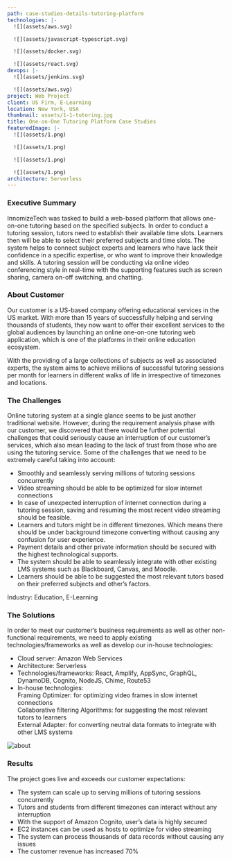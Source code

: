 ```yaml
---
path: case-studies-details-tutoring-platform
technologies: |-
  ![](assets/aws.svg)

  ![](assets/javascript-typescript.svg)

  ![](assets/docker.svg)

  ![](assets/react.svg)
devops: |-
  ![](assets/jenkins.svg)

  ![](assets/aws.svg)
project: Web Project
client: US Firm, E-Learning
location: New York, USA
thumbnail: assets/1-1-tutoring.jpg
title: One-on-One Tutoring Platform Case Studies
featuredImage: |-
  ![](assets/1.png)

  ![](assets/1.png)

  ![](assets/1.png)

  ![](assets/1.png)
architecture: Serverless
---
```

<!--StartFragment-->

### Executive Summary

InnomizeTech was tasked to build a web-based platform that allows one-on-one tutoring based on the specified subjects. In order to conduct a tutoring session, tutors need to establish their available time slots. Learners then will be able to select their preferred subjects and time slots. The system helps to connect subject experts and learners who have lack their confidence in a specific expertise, or who want to improve their knowledge and skills. A tutoring session will be conducting via online video conferencing style in real-time with the supporting features such as screen sharing, camera on-off switching, and chatting.

### About Customer

Our customer is a US-based company offering educational services in the US market. With more than 15 years of successfully helping and serving thousands of students, they now want to offer their excellent services to the global audiences by launching an online one-on-one tutoring web application, which is one of the platforms in their online education ecosystem.

With the providing of a large collections of subjects as well as associated experts, the system aims to achieve millions of successful tutoring sessions per month for learners in different walks of life in irrespective of timezones and locations.

### The Challenges

Online tutoring system at a single glance seems to be just another traditional website. However, during the requirement analysis phase with our customer, we discovered that there would be further potential challenges that could seriously cause an interruption of our customer’s services, which also mean leading to the lack of trust from those who are using the tutoring service. Some of the challenges that we need to be extremely careful taking into account:

* Smoothly and seamlessly serving millions of tutoring sessions concurrently
* Video streaming should be able to be optimized for slow internet connections
* In case of unexpected interruption of internet connection during a tutoring session, saving and resuming the most recent video streaming should be feasible.
* Learners and tutors might be in different timezones. Which means there should be under background timezone converting without causing any confusion for user experience.
* Payment details and other private information should be secured with the highest technological supports.
* The system should be able to seamlessly integrate with other existing LMS systems such as Blackboard, Canvas, and Moodle.
* Learners should be able to be suggested the most relevant tutors based on their preferred subjects and other’s factors.

Industry: Education, E-Learning

### The Solutions

In order to meet our customer’s business requirements as well as other non-functional requirements, we need to apply existing technologies/frameworks as well as develop our in-house technologies:

* Cloud server: Amazon Web Services
* Architecture: Serverless
* Technologies/frameworks: React, Amplify, AppSync, GraphQL, DynamoDB, Cognito, NodeJS, Chime, Route53
* In-house technologies:\
  Framing Optimizer: for optimizing video frames in slow internet connections\
  Collaborative filtering Algorithms: for suggesting the most relevant tutors to learners\
  External Adapter: for converting neutral data formats to integrate with other LMS systems

![about](https://staging.innomizetech.com/static/tutoring-3b82156160dcd98e7b4d1943e977eed4.png)

### Results

The project goes live and exceeds our customer expectations:

* The system can scale up to serving millions of tutoring sessions concurrently
* Tutors and students from different timezones can interact without any interruption
* With the support of Amazon Cognito, user’s data is highly secured
* EC2 instances can be used as hosts to optimize for video streaming
* The system can process thousands of data records without causing any issues
* The customer revenue has increased 70%

<!--EndFragment-->